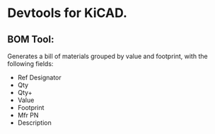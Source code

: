 # Devtools for KiCAD.

## BOM Tool:

Generates a bill of materials grouped by value and footprint, with the following fields:

 - Ref Designator
 - Qty
 - Qty+
 - Value
 - Footprint
 - Mfr PN
 - Description